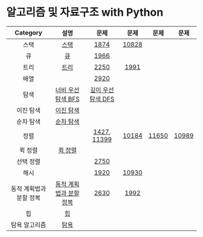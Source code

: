 # 알고리즘 및 자료구조 with Python

|Category|설명|문제|문제|문제|문제|
|:---:|:---:|:---:|:---:|:---:|:---:|
|스택|[스택](https://github.com/DAWUNHAN/algorithms-and-dataStructure/blob/master/%EC%8A%A4%ED%83%9D%20(Stack).ipynb)|[1874](https://github.com/DAWUNHAN/algorithms-and-dataStructure/blob/master/%EB%B0%B1%EC%A4%80%20%EB%AC%B8%EC%A0%9C%ED%92%80%EC%9D%B4/%5B%EC%8A%A4%ED%83%9D_%EA%B7%B8%EB%A6%AC%EB%94%94%5D_%ED%95%98_1874.ipynb)|[10828](https://github.com/DAWUNHAN/algorithms-and-dataStructure/blob/master/%EB%B0%B1%EC%A4%80%20%EB%AC%B8%EC%A0%9C%ED%92%80%EC%9D%B4/%5B%EC%8A%A4%ED%83%9D%5D_10828.ipynb)|
|큐|[큐](https://github.com/DAWUNHAN/algorithms-and-dataStructure/blob/master/%ED%81%90%20(Queue).ipynb)|[1966](https://github.com/DAWUNHAN/algorithms-and-dataStructure/blob/master/%EB%B0%B1%EC%A4%80%20%EB%AC%B8%EC%A0%9C%ED%92%80%EC%9D%B4/%5B%ED%81%90%5D_%ED%95%98_1966.ipynb)||
|트리|[트리](https://github.com/DAWUNHAN/algorithms-and-dataStructure/blob/master/%ED%8A%B8%EB%A6%AC.ipynb)|[2250](https://github.com/DAWUNHAN/algorithms-and-dataStructure/blob/master/%EB%B0%B1%EC%A4%80%20%EB%AC%B8%EC%A0%9C%ED%92%80%EC%9D%B4/%5B%ED%8A%B8%EB%A6%AC%2C%20%EA%B5%AC%ED%98%84%5D%20%EC%A4%91%20-%202250%20-%20%ED%8A%B8%EB%A6%AC%EC%9D%98%20%EB%86%92%EC%9D%B4%EC%99%80%20%EB%84%88%EB%B9%84.ipynb)|[1991](https://github.com/DAWUNHAN/algorithms-and-dataStructure/blob/master/%EB%B0%B1%EC%A4%80%20%EB%AC%B8%EC%A0%9C%ED%92%80%EC%9D%B4/%5B%ED%8A%B8%EB%A6%AC%2C%20%EC%9E%AC%EA%B7%80%5D%20%ED%95%98%20-%201991%20-%20%ED%8A%B8%EB%A6%AC%20%EC%88%9C%ED%9A%8C.ipynb)|
|배열||[2920](https://github.com/DAWUNHAN/algorithms-and-dataStructure/blob/master/%EB%B0%B1%EC%A4%80%20%EB%AC%B8%EC%A0%9C%ED%92%80%EC%9D%B4/%5B%EB%B0%B0%EC%97%B4%5D_%ED%95%98_2920.ipynb)||
|탐색|[너비 우선 탐색 BFS](https://github.com/DAWUNHAN/Algorithms-and-DataStructure/blob/master/%EB%84%88%EB%B9%84%20%EC%9A%B0%EC%84%A0%20%ED%83%90%EC%83%89%20(Breadth-First%20Search).ipynb)|[깊이 우선 탐색 DFS](https://github.com/DAWUNHAN/Algorithms-and-DataStructure/blob/master/%EA%B9%8A%EC%9D%B4%20%EC%9A%B0%EC%84%A0%20%ED%83%90%EC%83%89%20(Depth-First%20Search).ipynb)||
|이진 탐색|[이진 탐색](https://github.com/DAWUNHAN/Algorithms-and-DataStructure/blob/master/%EC%9D%B4%EC%A7%84%20%ED%83%90%EC%83%89%20(Binary%20Search).ipynb)|||
|순차 탐색|[순차 탐색](https://github.com/DAWUNHAN/Algorithms-and-DataStructure/blob/master/%EC%88%9C%EC%B0%A8%20%ED%83%90%EC%83%89%20(Sequential%20Search).ipynb)|||
|정렬||[1427](https://github.com/DAWUNHAN/algorithms-and-dataStructure/blob/master/%EB%B0%B1%EC%A4%80%20%EB%AC%B8%EC%A0%9C%ED%92%80%EC%9D%B4/%5B%EC%A0%95%EB%A0%AC%5D_%ED%95%98_1427.ipynb), [11399](https://github.com/DAWUNHAN/algorithms-and-dataStructure/blob/master/%EB%B0%B1%EC%A4%80%20%EB%AC%B8%EC%A0%9C%ED%92%80%EC%9D%B4/%5B%EC%A0%95%EB%A0%AC%5D_11399.ipynb)|[10184](https://github.com/DAWUNHAN/algorithms-and-dataStructure/blob/master/%EB%B0%B1%EC%A4%80%20%EB%AC%B8%EC%A0%9C%ED%92%80%EC%9D%B4/%5B%EC%A0%95%EB%A0%AC%5D_10814.ipynb)|[11650](https://github.com/DAWUNHAN/algorithms-and-dataStructure/blob/master/%EB%B0%B1%EC%A4%80%20%EB%AC%B8%EC%A0%9C%ED%92%80%EC%9D%B4/%5B%EC%A0%95%EB%A0%AC%5D_11650.ipynb)|[10989](https://github.com/DAWUNHAN/algorithms-and-dataStructure/blob/master/%EB%B0%B1%EC%A4%80%20%EB%AC%B8%EC%A0%9C%ED%92%80%EC%9D%B4/%5B%EC%A0%95%EB%A0%AC%5D_10989.ipynb)|
|퀵 정렬|[퀵 정렬](https://github.com/DAWUNHAN/algorithms-and-dataStructure/blob/master/%ED%80%B5%20%EC%A0%95%EB%A0%AC%20(Quick%20Sort).ipynb)|||
|선택 정렬||[2750](https://github.com/DAWUNHAN/algorithms-and-dataStructure/blob/master/%EB%B0%B1%EC%A4%80%20%EB%AC%B8%EC%A0%9C%ED%92%80%EC%9D%B4/%5B%EC%A0%95%EB%A0%AC%5D_%ED%95%98_2750_%EC%88%98_%EC%A0%95%EB%A0%AC.ipynb)||
|해시||[1920](https://github.com/DAWUNHAN/algorithms-and-dataStructure/blob/master/%EB%B0%B1%EC%A4%80%20%EB%AC%B8%EC%A0%9C%ED%92%80%EC%9D%B4/%5B%ED%95%B4%EC%8B%9C%2C%EB%B0%B0%EC%97%B4%5D_%ED%95%98_1920.ipynb)|[10930](https://github.com/DAWUNHAN/algorithms-and-dataStructure/blob/master/%EB%B0%B1%EC%A4%80%20%EB%AC%B8%EC%A0%9C%ED%92%80%EC%9D%B4/%5B%ED%95%B4%EC%8B%9C%5D_%ED%95%98_10930_SHA_256.ipynb)|
|동적 계획법과 분할 정복|[동적 계획법과 분할 정복](https://github.com/DAWUNHAN/Algorithms-and-DataStructure/blob/master/%EB%8F%99%EC%A0%81%20%EA%B3%84%ED%9A%8D%EB%B2%95%20(Dynamic%20Programming)%EA%B3%BC%20%EB%B6%84%ED%95%A0%20%EC%A0%95%EB%B3%B5%20(Divide%20and%20Conquer).ipynb)|[2630](https://github.com/DAWUNHAN/algorithms-and-dataStructure/blob/master/%EB%B0%B1%EC%A4%80%20%EB%AC%B8%EC%A0%9C%ED%92%80%EC%9D%B4/%5B%EB%B6%84%ED%95%A0%EA%B3%BC_%EC%A0%95%EB%B3%B5%5D_2630.ipynb)|[1992](https://github.com/DAWUNHAN/algorithms-and-dataStructure/blob/master/%EB%B0%B1%EC%A4%80%20%EB%AC%B8%EC%A0%9C%ED%92%80%EC%9D%B4/%5B%EB%B6%84%ED%95%A0%EA%B3%BC_%EC%A0%95%EB%B3%B5%5D_1992.ipynb)|
|힙|[힙](https://github.com/DAWUNHAN/algorithms-and-dataStructure/blob/master/%ED%9E%99.ipynb)|||
|탐욕 알고리즘|[탐욕](https://github.com/DAWUNHAN/algorithms-and-dataStructure/blob/master/%20%ED%83%90%EC%9A%95%20%EC%95%8C%EA%B3%A0%EB%A6%AC%EC%A6%98%20(Greedy%20Algorithm).ipynb)|||
